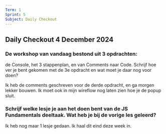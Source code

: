 ```yaml
---
Term: 1  
Sprint: 5  
Subject: Daily Checkout  
---
```


## Daily Checkout 4 December 2024
### De workshop van vandaag bestond uit 3 opdrachten:
de Console, het 3 stappenplan, en van Comments naar Code. Schrijf hoe ver je bent gekomen met de 3e opdracht en wat moet je daar nog voor doen?

Ik heb de comments geschreven voor de derde opdracht, en ga morgen lekker bouwen. Ik moet ook in mijn wireflow nog laten zien hoe je de popup sluit.

### Schrijf welke lesje je aan het doen bent van de JS Fundamentals deeltaak. Wat heb je bij de vorige les geleerd?

Ik heb nog maar 1 lesje gedaan. Ik haal dit eind deze week in.
